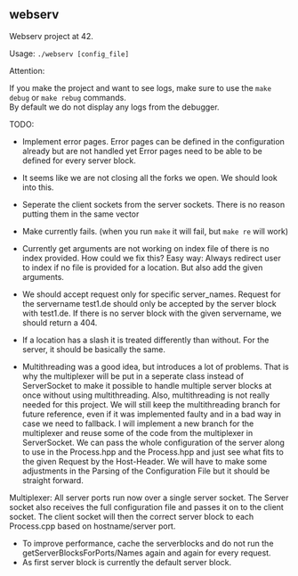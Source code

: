 ## webserv

Webserv project at 42.

Usage: `./webserv [config_file]`

Attention:   

If you make the project and want to see logs, make sure to use the `make debug` or `make rebug` commands.   
By default we do not display any logs from the debugger.

TODO:

- Implement error pages. Error pages can be defined in the configuration already but are not handled yet Error pages need to be able to be defined for every server block.
- It seems like we are not closing all the forks we open. We should look into this.
- Seperate the client sockets from the server sockets. There is no reason putting them in the same vector
- Make currently fails. (when you run `make` it will fail, but `make re` will work)
- Currently get arguments are not working on index file of there is no index provided. How could we fix this?
	Easy way: Always redirect user to index if no file is provided for a location. But also add the  given arguments.
- We should accept request only for specific server_names. Request for the servername test1.de should only be accepted by the server block with test1.de. If there is no server block with the given servername, we should return a 404.
- If a location has a slash it is treated differently than without. For the server, it should be basically the same. 

- Multithreading was a good idea, but introduces a lot of problems. That is why the multiplexer will be put in a seperate class instead of ServerSocket to make it possible to handle multiple server blocks at once without using multithreading. Also, multithreading is not really needed for this project. We will still keep the multithreading branch for future reference, even if it was implemented faulty and in a bad way in case we need to fallback. I will implement a new branch for the multiplexer and reuse some of the code from the multiplexer in ServerSocket. We can pass the whole configuration of the server along to use in the Process.hpp and the Process.hpp and just see what fits to the given Request by the Host-Header. We will have to make some adjustments in the Parsing of the Configuration File but it should be straight forward.

Multiplexer:
	All server ports run now over a single server socket. The Server socket also receives the full configuration file and passes it on to the client socket. The client socket will then the correct server block to each Process.cpp based on hostname/server port.

- To improve performance, cache the serverblocks and do not run the getServerBlocksForPorts/Names again and again for every request.
- As first server block is currently the default server block.